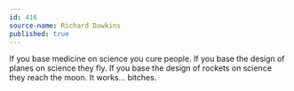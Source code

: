 ```yaml
---
id: 416
source-name: Richard Dawkins
published: true
---
```

If you base medicine on science you cure people. If you base the design of planes on science they fly. If you base the design of rockets on science they reach the moon. It works… bitches.
